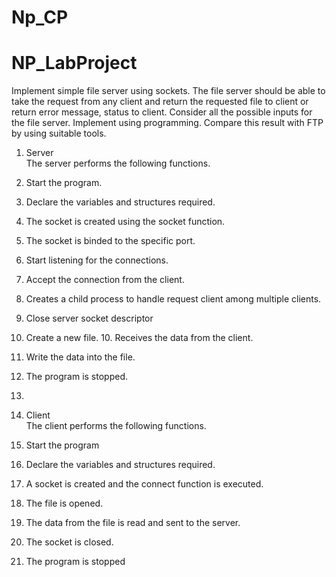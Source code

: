 # Np_CP
# NP_LabProject

Implement simple file server using sockets. The file server should be able to take the request from any client and return the requested file to client or return error message, status to client. Consider all the possible inputs for the file server. Implement using programming. Compare this result with FTP by using suitable tools.

1.	Server<br>
The server performs the following functions.
1. Start the program. 
2. Declare the variables and structures required. 
3. The socket is created using the socket function.
4. The socket is binded to the specific port. 
5. Start listening for the connections.
6. Accept the connection from the client. 
7. Creates a child process to handle request client among multiple clients. 
8. Close server socket descriptor 
9. Create a new file. 10. Receives the data from the client. 
11. Write the data into the file. 
12. The program is stopped.
13. </n></n>

2.	Client<br>
The client performs the following functions.
1. Start the program 
2. Declare the variables and structures required. 
3. A socket is created and the connect function is executed. 
4. The file is opened. 
5. The data from the file is read and sent to the server. 
6. The socket is closed. 
7. The program is stopped
